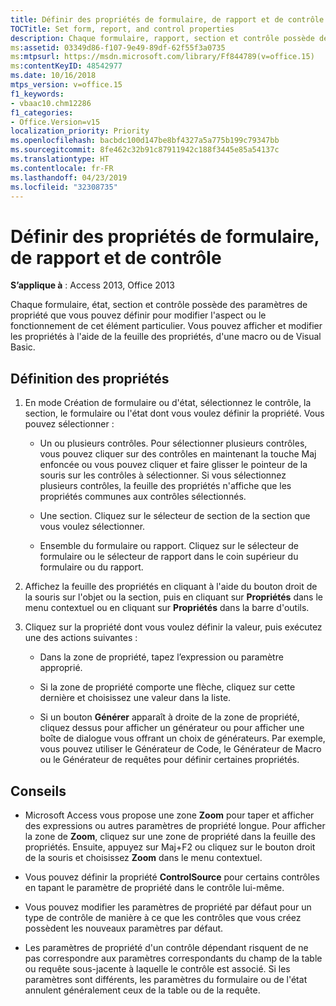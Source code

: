 ```yaml
---
title: Définir des propriétés de formulaire, de rapport et de contrôle
TOCTitle: Set form, report, and control properties
description: Chaque formulaire, rapport, section et contrôle possède des paramètres de propriété que vous pouvez définir pour modifier l'aspect ou le fonctionnement de cet élément particulier dans Access 2013.
ms:assetid: 03349d86-f107-9e49-89df-62f55f3a0735
ms:mtpsurl: https://msdn.microsoft.com/library/Ff844789(v=office.15)
ms:contentKeyID: 48542977
ms.date: 10/16/2018
mtps_version: v=office.15
f1_keywords:
- vbaac10.chm12286
f1_categories:
- Office.Version=v15
localization_priority: Priority
ms.openlocfilehash: bacbdc100d147be8bf4327a5a775b199c79347bb
ms.sourcegitcommit: 8fe462c32b91c87911942c188f3445e85a54137c
ms.translationtype: HT
ms.contentlocale: fr-FR
ms.lasthandoff: 04/23/2019
ms.locfileid: "32308735"
---
```

# <a name="set-form-report-and-control-properties"></a>Définir des propriétés de formulaire, de rapport et de contrôle

**S’applique à** : Access 2013, Office 2013

Chaque formulaire, état, section et contrôle possède des paramètres de propriété que vous pouvez définir pour modifier l'aspect ou le fonctionnement de cet élément particulier. Vous pouvez afficher et modifier les propriétés à l'aide de la feuille des propriétés, d'une macro ou de Visual Basic.

## <a name="set-properties"></a>Définition des propriétés

1. En mode Création de formulaire ou d'état, sélectionnez le contrôle, la section, le formulaire ou l'état dont vous voulez définir la propriété. Vous pouvez sélectionner :
    
   - Un ou plusieurs contrôles. Pour sélectionner plusieurs contrôles, vous pouvez cliquer sur des contrôles en maintenant la touche Maj enfoncée ou vous pouvez cliquer et faire glisser le pointeur de la souris sur les contrôles à sélectionner. Si vous sélectionnez plusieurs contrôles, la feuille des propriétés n'affiche que les propriétés communes aux contrôles sélectionnés.
    
   - Une section. Cliquez sur le sélecteur de section de la section que vous voulez sélectionner.
    
   - Ensemble du formulaire ou rapport. Cliquez sur le sélecteur de formulaire ou le sélecteur de rapport dans le coin supérieur du formulaire ou du rapport.

2. Affichez la feuille des propriétés en cliquant à l'aide du bouton droit de la souris sur l'objet ou la section, puis en cliquant sur **Propriétés** dans le menu contextuel ou en cliquant sur **Propriétés** dans la barre d'outils.

3. Cliquez sur la propriété dont vous voulez définir la valeur, puis exécutez une des actions suivantes :
    
   - Dans la zone de propriété, tapez l’expression ou paramètre approprié.
    
   - Si la zone de propriété comporte une flèche, cliquez sur cette dernière et choisissez une valeur dans la liste.
    
   - Si un bouton **Générer** apparaît à droite de la zone de propriété, cliquez dessus pour afficher un générateur ou pour afficher une boîte de dialogue vous offrant un choix de générateurs. Par exemple, vous pouvez utiliser le Générateur de Code, le Générateur de Macro ou le Générateur de requêtes pour définir certaines propriétés.

## <a name="tips"></a>Conseils 

- Microsoft Access vous propose une zone **Zoom** pour taper et afficher des expressions ou autres paramètres de propriété longue. Pour afficher la zone de **Zoom**, cliquez sur une zone de propriété dans la feuille des propriétés. Ensuite, appuyez sur Maj+F2 ou cliquez sur le bouton droit de la souris et choisissez **Zoom** dans le menu contextuel.

- Vous pouvez définir la propriété **ControlSource** pour certains contrôles en tapant le paramètre de propriété dans le contrôle lui-même.

- Vous pouvez modifier les paramètres de propriété par défaut pour un type de contrôle de manière à ce que les contrôles que vous créez possèdent les nouveaux paramètres par défaut.

- Les paramètres de propriété d'un contrôle dépendant risquent de ne pas correspondre aux paramètres correspondants du champ de la table ou requête sous-jacente à laquelle le contrôle est associé. Si les paramètres sont différents, les paramètres du formulaire ou de l'état annulent généralement ceux de la table ou de la requête.

